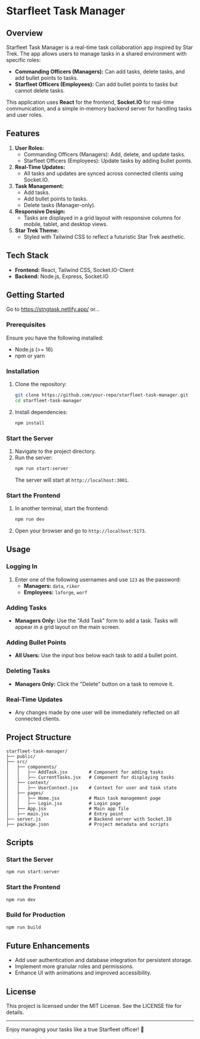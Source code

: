 # Starfleet Task Manager

## Overview

Starfleet Task Manager is a real-time task collaboration app inspired by Star Trek. The app allows users to manage tasks in a shared environment with specific roles:

- **Commanding Officers (Managers):** Can add tasks, delete tasks, and add bullet points to tasks.
- **Starfleet Officers (Employees):** Can add bullet points to tasks but cannot delete tasks.

This application uses **React** for the frontend, **Socket.IO** for real-time communication, and a simple in-memory backend server for handling tasks and user roles.

## Features

1. **User Roles:**
   - Commanding Officers (Managers): Add, delete, and update tasks.
   - Starfleet Officers (Employees): Update tasks by adding bullet points.
2. **Real-Time Updates:**
   - All tasks and updates are synced across connected clients using Socket.IO.
3. **Task Management:**
   - Add tasks.
   - Add bullet points to tasks.
   - Delete tasks (Manager-only).
4. **Responsive Design:**
   - Tasks are displayed in a grid layout with responsive columns for mobile, tablet, and desktop views.
5. **Star Trek Theme:**
   - Styled with Tailwind CSS to reflect a futuristic Star Trek aesthetic.

## Tech Stack

- **Frontend:** React, Tailwind CSS, Socket.IO-Client
- **Backend:** Node.js, Express, Socket.IO

## Getting Started

Go to https://stngtask.netlify.app/ or...

### Prerequisites

Ensure you have the following installed:

- Node.js (>= 16)
- npm or yarn

### Installation

1. Clone the repository:
   ```bash
   git clone https://github.com/your-repo/starfleet-task-manager.git
   cd starfleet-task-manager
   ```
2. Install dependencies:
   ```bash
   npm install
   ```

### Start the Server

1. Navigate to the project directory.
2. Run the server:
   ```bash
   npm run start:server
   ```
   The server will start at `http://localhost:3001`.

### Start the Frontend

1. In another terminal, start the frontend:
   ```bash
   npm run dev
   ```
2. Open your browser and go to `http://localhost:5173`.

## Usage

### Logging In

1. Enter one of the following usernames and use `123` as the password:
   - **Managers:** `data`, `riker`
   - **Employees:** `laforge`, `worf`

### Adding Tasks

- **Managers Only:** Use the "Add Task" form to add a task. Tasks will appear in a grid layout on the main screen.

### Adding Bullet Points

- **All Users:** Use the input box below each task to add a bullet point.

### Deleting Tasks

- **Managers Only:** Click the "Delete" button on a task to remove it.

### Real-Time Updates

- Any changes made by one user will be immediately reflected on all connected clients.

## Project Structure

```
starfleet-task-manager/
├── public/
├── src/
│   ├── components/
│   │   ├── AddTask.jsx        # Component for adding tasks
│   │   ├── CurrentTasks.jsx   # Component for displaying tasks
│   ├── context/
│   │   ├── UserContext.jsx    # Context for user and task state
│   ├── pages/
│   │   ├── Home.jsx           # Main task management page
│   │   ├── Login.jsx          # Login page
│   ├── App.jsx                # Main app file
│   ├── main.jsx               # Entry point
├── server.js                  # Backend server with Socket.IO
├── package.json               # Project metadata and scripts
```

## Scripts

### Start the Server

```bash
npm run start:server
```

### Start the Frontend

```bash
npm run dev
```

### Build for Production

```bash
npm run build
```

## Future Enhancements

- Add user authentication and database integration for persistent storage.
- Implement more granular roles and permissions.
- Enhance UI with animations and improved accessibility.

## License

This project is licensed under the MIT License. See the LICENSE file for details.

---

Enjoy managing your tasks like a true Starfleet officer! 🚀
